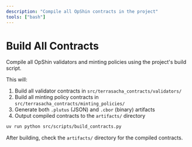 ```yaml
---
description: "Compile all OpShin contracts in the project"
tools: ["bash"]
---
```


# Build All Contracts

Compile all OpShin validators and minting policies using the project's build script.

This will:
1. Build all validator contracts in `src/terrasacha_contracts/validators/`
2. Build all minting policy contracts in `src/terrasacha_contracts/minting_policies/`
3. Generate both `.plutus` (JSON) and `.cbor` (binary) artifacts
4. Output compiled contracts to the `artifacts/` directory

```bash
uv run python src/scripts/build_contracts.py
```

After building, check the `artifacts/` directory for the compiled contracts.